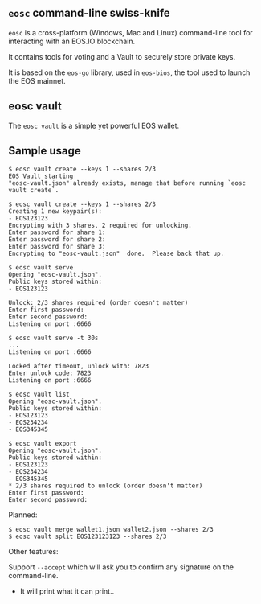 `eosc` command-line swiss-knife
-------------------------------

`eosc` is a cross-platform (Windows, Mac and Linux) command-line tool
for interacting with an EOS.IO blockchain.

It contains tools for voting and a Vault to securely store private
keys.

It is based on the `eos-go` library, used in `eos-bios`, the tool used
to launch the EOS mainnet.


eosc vault
----------

The `eosc vault` is a simple yet powerful EOS wallet.


Sample usage
------------

    $ eosc vault create --keys 1 --shares 2/3
    EOS Vault starting
    "eosc-vault.json" already exists, manage that before running `eosc vault create`.

    $ eosc vault create --keys 1 --shares 2/3
    Creating 1 new keypair(s):
    - EOS123123
    Encrypting with 3 shares, 2 required for unlocking.
    Enter password for share 1:
    Enter password for share 2:
    Enter password for share 3:
    Encrypting to "eosc-vault.json"  done.  Please back that up.

    $ eosc vault serve
    Opening "eosc-vault.json".
    Public keys stored within:
    - EOS123123

    Unlock: 2/3 shares required (order doesn't matter)
    Enter first password:
    Enter second password:
    Listening on port :6666

    $ eosc vault serve -t 30s
    ...
    Listening on port :6666

    Locked after timeout, unlock with: 7823
    Enter unlock code: 7823
    Listening on port :6666

    $ eosc vault list
    Opening "eosc-vault.json".
    Public keys stored within:
    - EOS123123
    - EOS234234
    - EOS345345

    $ eosc vault export
    Opening "eosc-vault.json".
    Public keys stored within:
    - EOS123123
    - EOS234234
    - EOS345345
    * 2/3 shares required to unlock (order doesn't matter)
    Enter first password:
    Enter second password:

Planned:

    $ eosc vault merge wallet1.json wallet2.json --shares 2/3
    $ eosc vault split EOS123123123 --shares 2/3

Other features:

Support `--accept` which will ask you to confirm any signature on the command-line.
*  It will print what it can print..
